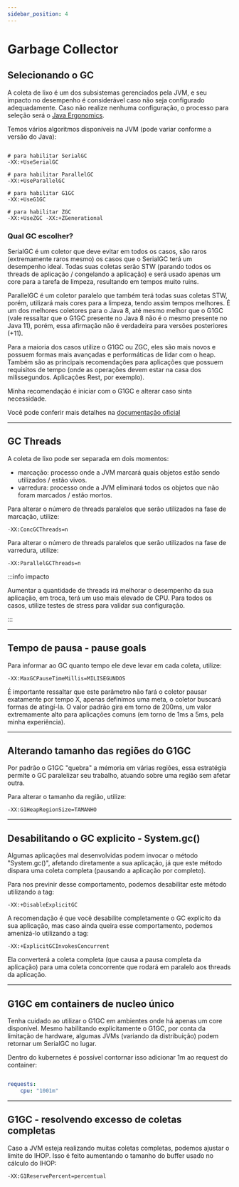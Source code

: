 ```yaml
---
sidebar_position: 4
---
```


# Garbage Collector

## Selecionando o GC

A coleta de lixo é um dos subsistemas gerenciados pela JVM, e seu impacto no desempenho é considerável caso não seja
configurado adequadamente. Caso não realize nenhuma configuração, o processo para seleção será o [Java Ergonomics](https://docs.oracle.com/en/java/javase/22/gctuning/ergonomics.html).

Temos vários algoritmos disponíveis na JVM (pode variar conforme a versão do Java):

```shell

# para habilitar SerialGC
-XX:+UseSerialGC

# para habilitar ParallelGC
-XX:+UseParallelGC

# para habilitar G1GC
-XX:+UseG1GC

# para habilitar ZGC
-XX:+UseZGC -XX:+ZGenerational
```

### Qual GC escolher?

SerialGC é um coletor que deve evitar em todos os casos, são raros (extremamente raros mesmo) os casos que o SerialGC 
terá um desempenho ideal. Todas suas coletas serão STW (parando todos os threads de aplicação / congelando a aplicação)
e será usado apenas um core para a tarefa de limpeza, resultando em tempos muito ruins.

ParallelGC é um coletor paralelo que também terá todas suas coletas STW, porém, utilizará mais cores para a limpeza, tendo
assim tempos melhores. É um dos melhores coletores para o Java 8, até mesmo melhor que o G1GC (vale ressaltar 
que o G1GC presente no Java 8 não é o mesmo presente no Java 11), porém, essa afirmação não é verdadeira para versões 
posteriores (+11).

Para a maioria dos casos utilize o G1GC ou ZGC, eles são mais novos e possuem formas mais avançadas e performáticas de 
lidar com o heap. Também são as principais recomendações para aplicações que possuem requisitos de tempo (onde as operações 
devem estar na casa dos milissegundos. Aplicações Rest, por exemplo).

Minha recomendação é iniciar com o G1GC e alterar caso sinta necessidade.

Você pode conferir mais detalhes na [documentação oficial](https://docs.oracle.com/en/java/javase/17/gctuning/available-collectors.html)

---
## GC Threads

A coleta de lixo pode ser separada em dois momentos:
- marcação: processo onde a JVM marcará quais objetos estão sendo utilizados / estão vivos.
- varredura: processo onde a JVM eliminará todos os objetos que não foram marcados / estão mortos.

Para alterar o número de threads paralelos que serão utilizados na fase de marcação, utilize:
```shell
-XX:ConcGCThreads=n
```

Para alterar o número de threads paralelos que serão utilizados na fase de varredura, utilize:
```shell
-XX:ParallelGCThreads=n
```

:::info impacto

Aumentar a quantidade de threads irá melhorar o desempenho da sua aplicação, em troca, terá um uso mais elevado de CPU.
Para todos os casos, utilize testes de stress para validar sua configuração.

:::

---
## Tempo de pausa - pause goals

Para informar ao GC quanto tempo ele deve levar em cada coleta, utilize:

```shell
-XX:MaxGCPauseTimeMillis=MILISEGUNDOS 
```

É importante ressaltar que este parâmetro não fará o coletor pausar exatamente por tempo X, apenas definimos uma meta, o
coletor buscará formas de atingí-la. O valor padrão gira em torno de 200ms, um valor extremamente alto para aplicações comuns
(em torno de 1ms a 5ms, pela minha experiência).

---
## Alterando tamanho das regiões do G1GC

Por padrão o G1GC "quebra" a mémoria em várias regiões, essa estratégia permite o GC paralelizar seu trabalho, atuando sobre uma região sem afetar outra. 

Para alterar o tamanho da região, utilize:

```shell
-XX:G1HeapRegionSize=TAMANHO
```

---
## Desabilitando o GC explicito - System.gc()

Algumas aplicações mal desenvolvidas podem invocar o método "System.gc()", afetando diretamente a sua aplicação, já
que este método dispara uma coleta completa (pausando a aplicação por completo).

Para nos previnir desse comportamento, podemos desabilitar este método utilizando a tag: 

```shell
-XX:+DisableExplicitGC
```

A recomendação é que você desabilite completamente o GC explicito da sua aplicação, mas caso ainda queira esse comportamento,
podemos amenizá-lo utilizando a tag:

```shell
-XX:+ExplicitGCInvokesConcurrent
```

Ela converterá a coleta completa (que causa a pausa completa da aplicação) para uma coleta concorrente que rodará em 
paralelo aos threads da aplicação.

---
## G1GC em containers de nucleo único

Tenha cuidado ao utilizar o G1GC em ambientes onde há apenas um core disponível. Mesmo habilitando explicitamente
o G1GC, por conta da limitação de hardware, algumas JVMs (variando da distribuição) podem retornar um SerialGC no lugar.

Dentro do kubernetes é possível contornar isso adicionar 1m ao request do container: 
```yaml

requests:
    cpu: "1001m"

```

---
## G1GC - resolvendo excesso de coletas completas

Caso a JVM esteja realizando muitas coletas completas, podemos ajustar o limite do IHOP. Isso é feito aumentando o tamanho 
do buffer usado no cálculo do IHOP:

```shell
-XX:G1ReservePercent=percentual
```

